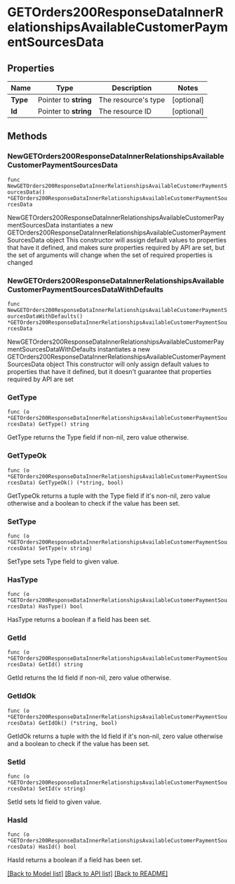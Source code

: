# GETOrders200ResponseDataInnerRelationshipsAvailableCustomerPaymentSourcesData

## Properties

Name | Type | Description | Notes
------------ | ------------- | ------------- | -------------
**Type** | Pointer to **string** | The resource&#39;s type | [optional] 
**Id** | Pointer to **string** | The resource ID | [optional] 

## Methods

### NewGETOrders200ResponseDataInnerRelationshipsAvailableCustomerPaymentSourcesData

`func NewGETOrders200ResponseDataInnerRelationshipsAvailableCustomerPaymentSourcesData() *GETOrders200ResponseDataInnerRelationshipsAvailableCustomerPaymentSourcesData`

NewGETOrders200ResponseDataInnerRelationshipsAvailableCustomerPaymentSourcesData instantiates a new GETOrders200ResponseDataInnerRelationshipsAvailableCustomerPaymentSourcesData object
This constructor will assign default values to properties that have it defined,
and makes sure properties required by API are set, but the set of arguments
will change when the set of required properties is changed

### NewGETOrders200ResponseDataInnerRelationshipsAvailableCustomerPaymentSourcesDataWithDefaults

`func NewGETOrders200ResponseDataInnerRelationshipsAvailableCustomerPaymentSourcesDataWithDefaults() *GETOrders200ResponseDataInnerRelationshipsAvailableCustomerPaymentSourcesData`

NewGETOrders200ResponseDataInnerRelationshipsAvailableCustomerPaymentSourcesDataWithDefaults instantiates a new GETOrders200ResponseDataInnerRelationshipsAvailableCustomerPaymentSourcesData object
This constructor will only assign default values to properties that have it defined,
but it doesn't guarantee that properties required by API are set

### GetType

`func (o *GETOrders200ResponseDataInnerRelationshipsAvailableCustomerPaymentSourcesData) GetType() string`

GetType returns the Type field if non-nil, zero value otherwise.

### GetTypeOk

`func (o *GETOrders200ResponseDataInnerRelationshipsAvailableCustomerPaymentSourcesData) GetTypeOk() (*string, bool)`

GetTypeOk returns a tuple with the Type field if it's non-nil, zero value otherwise
and a boolean to check if the value has been set.

### SetType

`func (o *GETOrders200ResponseDataInnerRelationshipsAvailableCustomerPaymentSourcesData) SetType(v string)`

SetType sets Type field to given value.

### HasType

`func (o *GETOrders200ResponseDataInnerRelationshipsAvailableCustomerPaymentSourcesData) HasType() bool`

HasType returns a boolean if a field has been set.

### GetId

`func (o *GETOrders200ResponseDataInnerRelationshipsAvailableCustomerPaymentSourcesData) GetId() string`

GetId returns the Id field if non-nil, zero value otherwise.

### GetIdOk

`func (o *GETOrders200ResponseDataInnerRelationshipsAvailableCustomerPaymentSourcesData) GetIdOk() (*string, bool)`

GetIdOk returns a tuple with the Id field if it's non-nil, zero value otherwise
and a boolean to check if the value has been set.

### SetId

`func (o *GETOrders200ResponseDataInnerRelationshipsAvailableCustomerPaymentSourcesData) SetId(v string)`

SetId sets Id field to given value.

### HasId

`func (o *GETOrders200ResponseDataInnerRelationshipsAvailableCustomerPaymentSourcesData) HasId() bool`

HasId returns a boolean if a field has been set.


[[Back to Model list]](../README.md#documentation-for-models) [[Back to API list]](../README.md#documentation-for-api-endpoints) [[Back to README]](../README.md)


